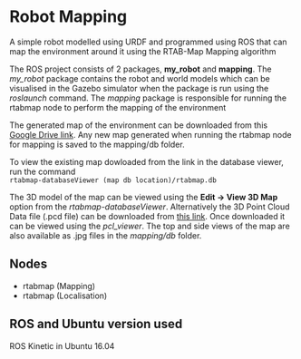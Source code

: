 # Robot Mapping
A simple robot modelled using URDF and programmed using ROS that can map the environment around it using the RTAB-Map Mapping algorithm

The ROS project consists of 2 packages, **my_robot** and **mapping**. The *my_robot* package contains the robot and world models which can be visualised in the Gazebo simulator when the package is run using the *roslaunch* command. The *mapping* package is responsible for running the rtabmap node to perform the mapping of the environment

The generated map of the environment can be downloaded from this [Google Drive link](https://drive.google.com/file/d/1iizsyYIMYCqfuBdb5KPcZWPgI7CdbKGo/view?usp=sharing). Any new map generated when running the rtabmap node for mapping is saved to the mapping/db folder.

To view the existing map dowloaded from the link in the database viewer, run the command<br>
`rtabmap-databaseViewer (map db location)/rtabmap.db`

The 3D model of the map can be viewed using the **Edit -> View 3D Map** option from the *rtabmap-databaseViewer*. Alternatively the 3D Point Cloud Data file (.pcd file) can be downloaded from [this link](https://drive.google.com/file/d/1NeX4sXrIAHa1OLbSslMtU3VEx-wJEf4v/view?usp=sharing). Once downloaded it can be viewed using the *pcl_viewer*. The top and side views of the map are also available as .jpg files in the *mapping/db* folder.


## Nodes
* rtabmap (Mapping)
* rtabmap (Localisation)

  
## ROS and Ubuntu version used
ROS Kinetic in Ubuntu 16.04

